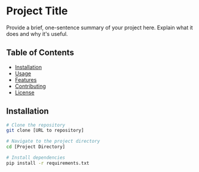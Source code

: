 # Project Title

Provide a brief, one-sentence summary of your project here. Explain what it does and why it's useful.

## Table of Contents

- [Installation](#installation)
- [Usage](#usage)
- [Features](#features)
- [Contributing](#contributing)
- [License](#license)

## Installation

```bash
# Clone the repository
git clone [URL to repository]

# Navigate to the project directory
cd [Project Directory]

# Install dependencies
pip install -r requirements.txt
